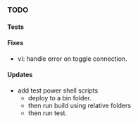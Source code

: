 ### TODO

#### Tests

#### Fixes
* vI: handle error on toggle connection. 

#### Updates
* add test power shell scripts
	* deploy to a bin folder.
	* then run build using relative folders
	* then run test.
	

	
